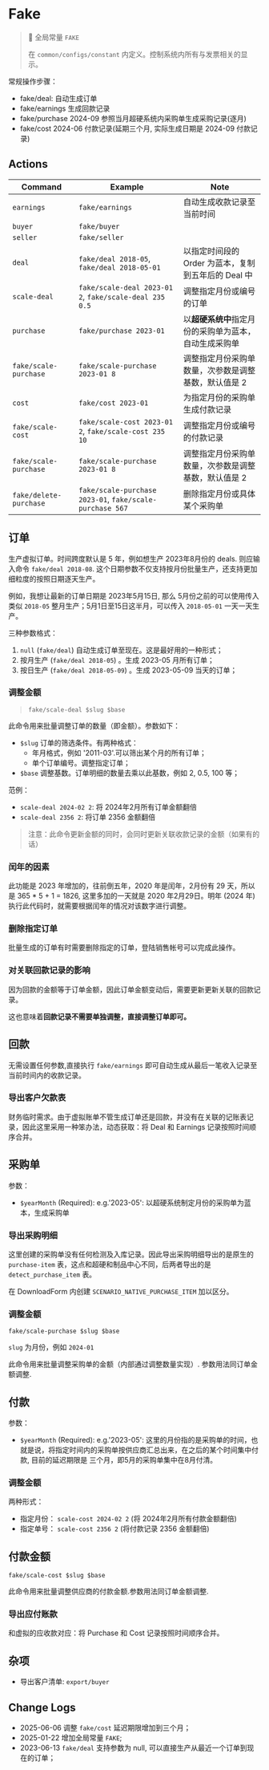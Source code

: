 # Fake

> :bell: 全局常量 `FAKE`
> 
> 在 `common/configs/constant` 内定义。控制系统内所有与发票相关的显示。

常规操作步骤：

- fake/deal: 自动生成订单
- fake/earnings 生成回款记录
- fake/purchase 2024-09 参照当月超硬系统内采购单生成采购记录(逐月)
- fake/cost 2024-06 付款记录(延期三个月, 实际生成日期是 2024-09 付款记录)

Actions
---------------------------------------------------------------------------

Command | Example | Note
--------|----------|-------
`earnings` | `fake/earnings` | 自动生成收款记录至当前时间
`buyer` | `fake/buyer` |
`seller` | `fake/seller` |
`deal` | `fake/deal 2018-05`, `fake/deal 2018-05-01` | 以指定时间段的 Order 为蓝本，复制到五年后的 Deal 中
`scale-deal` | `fake/scale-deal 2023-01 2`, `fake/scale-deal 235 0.5` | 调整指定月份或编号的订单
`purchase` | `fake/purchase 2023-01` | 以**超硬系统中**指定月份的采购单为蓝本，自动生成采购单
`fake/scale-purchase` | `fake/scale-purchase 2023-01 8` | 调整指定月份采购单数量，次参数是调整基数，默认值是 2
`cost` | `fake/cost 2023-01` | 为指定月份的采购单生成付款记录
`fake/scale-cost` | `fake/scale-cost 2023-01 2`, `fake/scale-cost 235 10` | 调整指定月份或编号的付款记录
`fake/scale-purchase` | `fake/scale-purchase 2023-01 8` | 调整指定月份采购单数量，次参数是调整基数，默认值是 2
`fake/delete-purchase` | `fake/scale-purchase 2023-01`, `fake/scale-purchase 567` | 删除指定月份或具体某个采购单

订单
---------------------------------------------------------------------------

生产虚拟订单。时间跨度默认是 5 年，例如想生产 2023年8月份的 deals. 则应输入命令 `fake/deal 2018-08`. 这个日期参数不仅支持按月份批量生产，还支持更加细粒度的按照日期逐天生产。

例如，我想让最新的订单日期是 2023年5月15日, 那么 5月份之前的可以使用传入类似 `2018-05` 整月生产；5月1日至15日这半月，可以传入 `2018-05-01` 一天一天生产。

三种参数格式：

1. `null` (`fake/deal`) 自动生成订单至现在。这是最好用的一种形式；
2. 按月生产 (`fake/deal 2018-05`) 。生成 2023-05 月所有订单；
3. 按日生产 (`fake/deal 2018-05-09`) 。生成 2023-05-09 当天的订单；

### 调整金额

> `fake/scale-deal $slug $base`

此命令用来批量调整订单的数量（即金额）。参数如下：

- `$slug` 订单的筛选条件。有两种格式：
    - 年月格式，例如 '2011-03'.可以筛出某个月的所有订单；
    - 单个订单编号。调整指定订单；
- `$base` 调整基数。订单明细的数量去乘以此基数，例如 2, 0.5, 100 等；

范例：

- `scale-deal 2024-02 2`: 将 2024年2月所有订单金额翻倍
- `scale-deal 2356 2`: 将订单 2356 金额翻倍

> 注意：此命令更新金额的同时，会同时更新关联收款记录的金额（如果有的话）

### 闰年的因素

此功能是 2023 年增加的，往前倒五年，2020 年是闰年，2月份有 29 天，所以是 365 * 5 + 1 = 1826, 这里多加的一天就是 2020 年2月29日。明年 (2024 年)执行此代码时，就需要根据闰年的情况对该数字进行调整。

### 删除指定订单

批量生成的订单有时需要删除指定的订单，登陆销售帐号可以完成此操作。

### 对关联回款记录的影响
因为回款的金额等于订单金额，因此订单金额变动后，需要更新更新关联的回款记录。

这也意味着**回款记录不需要单独调整，直接调整订单即可。**

回款
---------------------------------------------------------------------------

无需设置任何参数,直接执行 `fake/earnings` 即可自动生成从最后一笔收入记录至当前时间内的收款记录。

### 导出客户欠款表

财务临时需求。由于虚拟账单不管生成订单还是回款，并没有在关联的记账表记录，因此这里采用一种笨办法，动态获取：将 Deal 和 Earnings 记录按照时间顺序合并。

采购单
---------------------------------------------------------------------------

参数：

- `$yearMonth` (Required): e.g.'2023-05': 以超硬系统制定月份的采购单为蓝本，生成采购单

### 导出采购明细

这里创建的采购单没有任何检测及入库记录。因此导出采购明细导出的是原生的 `purchase-item` 表，这点和超硬和制品中心不同，后两者导出的是 `detect_purchase_item` 表。

在 DownloadForm 内创建 `SCENARIO_NATIVE_PURCHASE_ITEM` 加以区分。

### 调整金额
`fake/scale-purchase $slug $base`

`slug` 为月份，例如 `2024-01`

此命令用来批量调整采购单的金额（内部通过调整数量实现）. 参数用法同订单金额调整.

付款
---------------------------------------------------------------------------

参数：

- `$yearMonth` (Required): e.g.'2023-05': 这里的月份指的是采购单的时间，也就是说，将指定时间内的采购单按供应商汇总出来，在之后的某个时间集中付款, 目前的延迟期限是 三个月，即5月的采购单集中在8月付清。

### 调整金额
两种形式：

- 指定月份： `scale-cost 2024-02 2` (将 2024年2月所有付款金额翻倍)
- 指定单号： `scale-cost 2356 2` (将付款记录 2356 金额翻倍)

付款金额
---------------------------------------------------------------------------
`fake/scale-cost $slug $base`

此命令用来批量调整供应商的付款金额.参数用法同订单金额调整.



### 导出应付账款

和虚拟的应收款对应：将 Purchase 和 Cost 记录按照时间顺序合并。

杂项
---------------------------------------------------------------------------

- 导出客户清单: `export/buyer`

Change Logs
---------------------------------------------------------------------------

- 2025-06-06 调整 `fake/cost` 延迟期限增加到三个月；
- 2025-01-22 增加全局常量 `FAKE`;
- 2023-06-13 `fake/deal` 支持参数为 null, 可以直接生产从最近一个订单到现在的订单；
